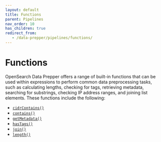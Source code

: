 ```yaml
---
layout: default
title: Functions
parent: Pipelines
nav_order: 10
has_children: true
redirect_from: 
   - /data-prepper/pipelines/functions/
---
```


# Functions

OpenSearch Data Prepper offers a range of built-in functions that can be used within expressions to perform common data preprocessing tasks, such as calculating lengths, checking for tags, retrieving metadata, searching for substrings, checking IP address ranges, and joining list elements. These functions include the following:

<!----Cards for functions here---->

- [`cidrContains()`]({{site.url}}{{site.baseurl}}/data-prepper/pipelines/cidrcontains/)
- [`contains()`]({{site.url}}{{site.baseurl}}/data-prepper/pipelines/contains/)
- [`getMetadata()`]({{site.url}}{{site.baseurl}}/data-prepper/pipelines/get-metadata/)
- [`hasTags()`]({{site.url}}{{site.baseurl}}/data-prepper/pipelines/has-tags/)
- [`join()`]({{site.url}}{{site.baseurl}}/data-prepper/pipelines/join/)
- [`length()`]({{site.url}}{{site.baseurl}}/data-prepper/pipelines/length/)